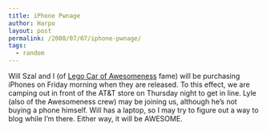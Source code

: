```yaml
---
title: iPhone Pwnage
author: Harpo
layout: post
permalink: /2008/07/07/iphone-pwnage/
tags:
  - random
---
```

Will Szal and I (of <a title="Lego Car of Awesomeness" rel="self" href="/projects/lego">Lego Car of Awesomeness</a> fame) will be purchasing iPhones on Friday morning when they are released. To this effect, we are camping out in front of the AT&T store on Thursday night to get in line. Lyle (also of the Awesomeness crew) may be joining us, although he&#8217;s not buying a phone himself. Will has a laptop, so I may try to figure out a way to blog while I&#8217;m there. Either way, it will be AWESOME.